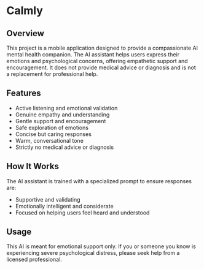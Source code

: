 # Calmly

## Overview
This project is a mobile application designed to provide a compassionate AI mental health companion. The AI assistant helps users express their emotions and psychological concerns, offering empathetic support and encouragement. It does not provide medical advice or diagnosis and is not a replacement for professional help.

## Features
- Active listening and emotional validation
- Genuine empathy and understanding
- Gentle support and encouragement
- Safe exploration of emotions
- Concise but caring responses
- Warm, conversational tone
- Strictly no medical advice or diagnosis

## How It Works
The AI assistant is trained with a specialized prompt to ensure responses are:
- Supportive and validating
- Emotionally intelligent and considerate
- Focused on helping users feel heard and understood

## Usage
This AI is meant for emotional support only. If you or someone you know is experiencing severe psychological distress, please seek help from a licensed professional.
